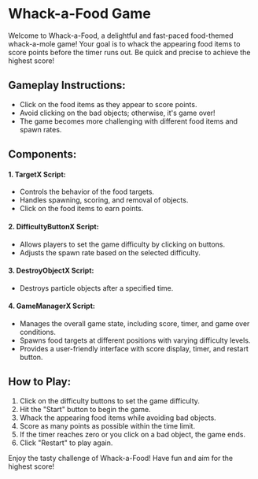 # **Whack-a-Food Game**

Welcome to Whack-a-Food, a delightful and fast-paced food-themed whack-a-mole game! Your goal is to whack the appearing food items to score points before the timer runs out. Be quick and precise to achieve the highest score!

## Gameplay Instructions:
- Click on the food items as they appear to score points.
- Avoid clicking on the bad objects; otherwise, it's game over!
- The game becomes more challenging with different food items and spawn rates.

## Components:

#### 1. TargetX Script:
   - Controls the behavior of the food targets.
   - Handles spawning, scoring, and removal of objects.
   - Click on the food items to earn points.

#### 2. DifficultyButtonX Script:
   - Allows players to set the game difficulty by clicking on buttons.
   - Adjusts the spawn rate based on the selected difficulty.

#### 3. DestroyObjectX Script:
   - Destroys particle objects after a specified time.

#### 4. GameManagerX Script:
   - Manages the overall game state, including score, timer, and game over conditions.
   - Spawns food targets at different positions with varying difficulty levels.
   - Provides a user-friendly interface with score display, timer, and restart button.

## How to Play:
1. Click on the difficulty buttons to set the game difficulty.
2. Hit the "Start" button to begin the game.
3. Whack the appearing food items while avoiding bad objects.
4. Score as many points as possible within the time limit.
5. If the timer reaches zero or you click on a bad object, the game ends.
6. Click "Restart" to play again.

Enjoy the tasty challenge of Whack-a-Food! Have fun and aim for the highest score!
